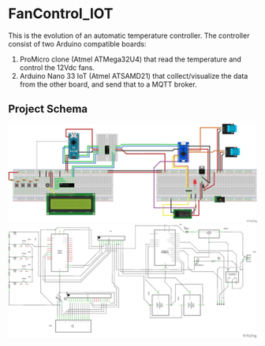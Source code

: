 # FanControl_IOT
 
This is the evolution of an automatic temperature controller.
The controller consist of two Arduino compatible boards:
1. ProMicro clone (Atmel ATMega32U4) that read the temperature and control the 12Vdc fans.
2. Arduino Nano 33 IoT (Atmel ATSAMD21) that collect/visualize the data from the other board, and send that to a MQTT broker.

## Project Schema
![Breadboard view of the project](docs/FanControl_IOT_v3-1_bb.png)
![Schematics of the project](docs/FanControl_IOT_v3-1_schem.png)

